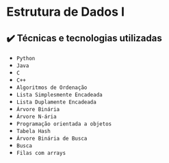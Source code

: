 # Estrutura de Dados I

## ✔️ Técnicas e tecnologias utilizadas

- ``Python``
- ``Java``
- ``C``
- ``C++``
- ``Algoritmos de Ordenação``
- ``Lista Simplesmente Encadeada``
- ``Lista Duplamente Encadeada``
- ``Árvore Binária``
- ``Árvore N-ária``
- ``Programação orientada a objetos``
- ``Tabela Hash``
- ``Árvore Binária de Busca``
- ``Busca``
- ``Filas com arrays``
